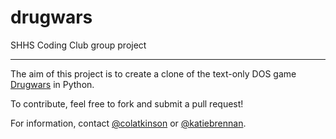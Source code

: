 drugwars
========

SHHS Coding Club group project

* * * * *

The aim of this project is to create a clone of the text-only DOS game [Drugwars](http://en.wikipedia.org/wiki/Drugwars) in Python.

To contribute, feel free to fork and submit a pull request!

For information, contact [@colatkinson](https://github.com/colatkinson) or [@katiebrennan](https://github.com/katiebrennan).

